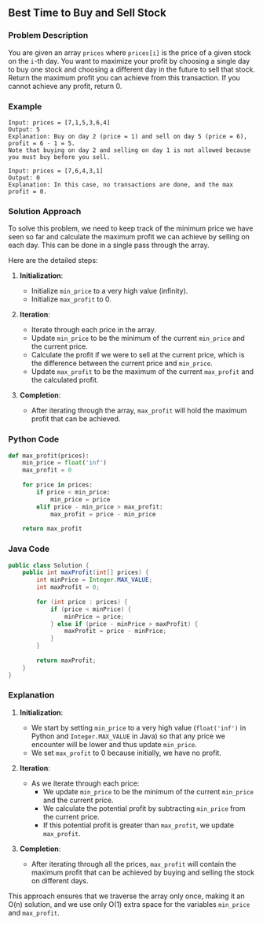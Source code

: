 ## Best Time to Buy and Sell Stock

### Problem Description
You are given an array `prices` where `prices[i]` is the price of a given stock on the `i`-th day. You want to maximize your profit by choosing a single day to buy one stock and choosing a different day in the future to sell that stock. Return the maximum profit you can achieve from this transaction. If you cannot achieve any profit, return 0.

### Example
```
Input: prices = [7,1,5,3,6,4]
Output: 5
Explanation: Buy on day 2 (price = 1) and sell on day 5 (price = 6), profit = 6 - 1 = 5.
Note that buying on day 2 and selling on day 1 is not allowed because you must buy before you sell.
```
```
Input: prices = [7,6,4,3,1]
Output: 0
Explanation: In this case, no transactions are done, and the max profit = 0.
```

### Solution Approach
To solve this problem, we need to keep track of the minimum price we have seen so far and calculate the maximum profit we can achieve by selling on each day. This can be done in a single pass through the array.

Here are the detailed steps:

1. **Initialization**:
   - Initialize `min_price` to a very high value (infinity).
   - Initialize `max_profit` to 0.

2. **Iteration**:
   - Iterate through each price in the array.
   - Update `min_price` to be the minimum of the current `min_price` and the current price.
   - Calculate the profit if we were to sell at the current price, which is the difference between the current price and `min_price`.
   - Update `max_profit` to be the maximum of the current `max_profit` and the calculated profit.

3. **Completion**:
   - After iterating through the array, `max_profit` will hold the maximum profit that can be achieved.

### Python Code
```python
def max_profit(prices):
    min_price = float('inf')
    max_profit = 0
    
    for price in prices:
        if price < min_price:
            min_price = price
        elif price - min_price > max_profit:
            max_profit = price - min_price
    
    return max_profit
```

### Java Code
```java
public class Solution {
    public int maxProfit(int[] prices) {
        int minPrice = Integer.MAX_VALUE;
        int maxProfit = 0;
        
        for (int price : prices) {
            if (price < minPrice) {
                minPrice = price;
            } else if (price - minPrice > maxProfit) {
                maxProfit = price - minPrice;
            }
        }
        
        return maxProfit;
    }
}
```

### Explanation

1. **Initialization**:
   - We start by setting `min_price` to a very high value (`float('inf')` in Python and `Integer.MAX_VALUE` in Java) so that any price we encounter will be lower and thus update `min_price`.
   - We set `max_profit` to 0 because initially, we have no profit.

2. **Iteration**:
   - As we iterate through each price:
     - We update `min_price` to be the minimum of the current `min_price` and the current price.
     - We calculate the potential profit by subtracting `min_price` from the current price.
     - If this potential profit is greater than `max_profit`, we update `max_profit`.

3. **Completion**:
   - After iterating through all the prices, `max_profit` will contain the maximum profit that can be achieved by buying and selling the stock on different days.

This approach ensures that we traverse the array only once, making it an O(n) solution, and we use only O(1) extra space for the variables `min_price` and `max_profit`.